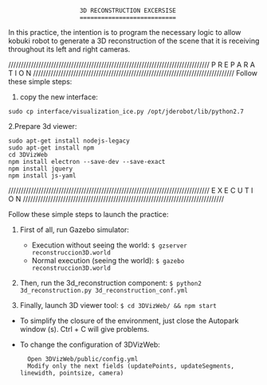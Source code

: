                         3D RECONSTRUCTION EXCERSISE
                        ===========================
In this practice, the intention is to program the necessary logic to allow kobuki
robot to generate a 3D reconstruction of the scene that it is receiving throughout its
left and right cameras.

////////////////////////////////////////////////////////////////////////////////
                        P R E P A R A T I O N
////////////////////////////////////////////////////////////////////////////////
Follow these simple steps:

1. copy the new interface:
```
sudo cp interface/visualization_ice.py /opt/jderobot/lib/python2.7
```

2.Prepare 3d viewer:
```
sudo apt-get install nodejs-legacy
sudo apt-get install npm
cd 3DVizWeb
npm install electron --save-dev --save-exact
npm install jquery
npm install js-yaml
```
////////////////////////////////////////////////////////////////////////////////
                           E X E C U T I O N
////////////////////////////////////////////////////////////////////////////////

Follow these simple steps to launch the practice:

1. First of all, run Gazebo simulator:
    * Execution without seeing the world:
`$ gzserver reconstruccion3D.world`
    * Normal execution (seeing the world):
`$ gazebo reconstruccion3D.world`

2. Then, run the 3d_reconstruction component:
`$ python2 3d_reconstruction.py 3d_reconstruction_conf.yml`

 3. Finally, launch 3D viewer tool:
`$ cd 3DVizWeb/ && npm start`


* To simplify the closure of the environment, just close the Autopark window (s).
  Ctrl + C will give problems.

* To change the configuration of 3DVizWeb:
  ```
    Open 3DVizWeb/public/config.yml
    Modify only the next fields (updatePoints, updateSegments, linewidth, pointsize, camera)
  ```
